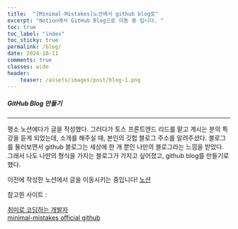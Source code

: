 ```yaml
---
title:  "[Minimal-Mistakes]노션에서 github blog로"
excerpt: "Notion에서 GitHub Blog으로 이동 중 입니다. "
toc: true
toc_label: "index"
toc_sticky: true
permalink: /blog/
date: 2024-10-11
comments: true
classes: wide
header:
    teaser: /assets/images/post/blog-1.png
---
```


##### GitHub Blog 만들기
---
평소 노션에다가 글을 작성했다. 그러다가 토스 프론트엔드 리드를 맡고 계시는 분의 특강을 듣게 되었는데, 소개를 해주실 때, 본인의 깃헙 블로그 주소를 알려주셨다. 블로그를 둘러보면서 github 블로그는 세상에 한 개 뿐인 나만의 블로그라는 느낌을 받았다. 그래서 나도 나만의 형식을 가지는 블로그가 가지고 싶어졌고, github blog를 만들기로 했다.

이전에 작성한 노션에서 글을 이동시키는 중입니다!
[노션](https://www.notion.so/Blog-1556abb2bc7e80c2ac98cb6207a5d808)<br/>

참고한 사이트 :
> 
[취미로 코딩하는 개발자 ](https://devinlife.com/howto/)<br/>
[minimal-mistakes official github](https://github.com/mmistakes/minimal-mistakes)